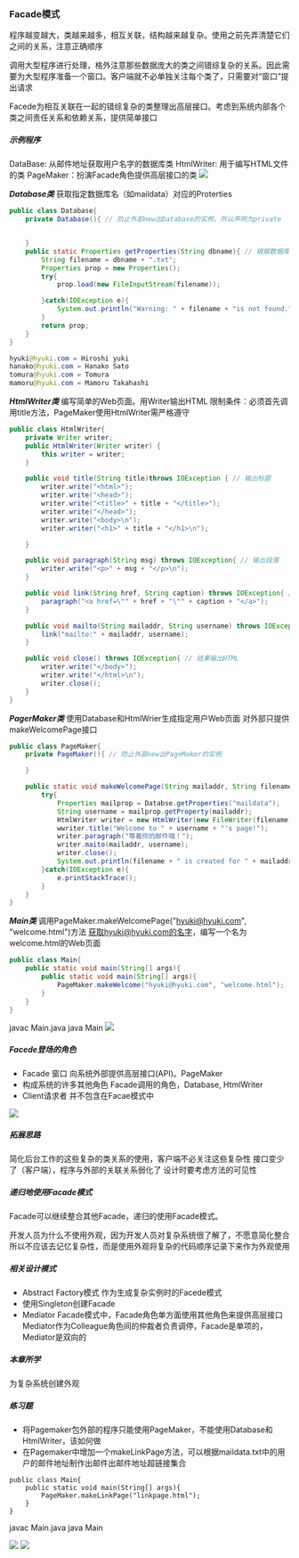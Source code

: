 ### Facade模式
程序越变越大，类越来越多，相互关联，结构越来越复杂。使用之前先弄清楚它们之间的关系，注意正确顺序

调用大型程序进行处理，格外注意那些数据庞大的类之间错综复杂的关系。因此需要为大型程序准备一个窗口。客户端就不必单独关注每个类了，只需要对“窗口”提出请求

Facede为相互关联在一起的错综复杂的类整理出高层接口。考虑到系统内部各个类之间责任关系和依赖关系，提供简单接口


##### 示例程序
DataBase: 从邮件地址获取用户名字的数据库类
HtmlWriter: 用于编写HTML文件的类
PageMaker：扮演Facade角色提供高层接口的类
<img src="p2.png">

***Database类***
获取指定数据库名（如maildata）对应的Proterties

```java
public class Database{
    private Database(){ // 防止外部new出Database的实例，所以声明为private


    }
    public static Properties getProperties(String dbname){ // 根据数据库名获取Properties
        String filename = dbname + ".txt";
        Properties prop = new Properties();
        try{
            prop.load(new FileInputStream(filename));

        }catch(IOException e){
            System.out.println("Warning: " + filename + "is not found.");
        }
        return prop;
    }
}

hyuki@hyuki.com = Hiroshi yuki
hanako@hyuki.com = Hanako Sato
tomura@hyuki.com = Tomura
mamoru@hyuki.com = Mamoru Takahashi
```

***HtmlWriter类***
编写简单的Web页面。用Writer输出HTML
限制条件：必须首先调用title方法，PageMaker使用HtmlWriter需严格遵守

```java
public class HtmlWriter{
    private Writer writer;
    public HtmlWriter(Writer writer) {
        this.writer = writer;
    }

    public void title(String title)throws IOException { // 输出标题
        writer.write("<html>");
        writer.write("<head>");
        writer.write("<title>" + title + "</title>");
        writer.write("</head>");
        writer.write("<body>\n");
        writer.writer("<h1>" + title + "</h1>\n");

    }

    public void paragraph(String msg) throws IOException{ // 输出段落
        writer.write("<p>" + msg + "</p>\n");
    }

    public void link(String href, String caption) throws IOException{ // 输出超链接
        paragraph("<a href=\"" + href + "\"" + caption + "</a>");
    }

    public void mailto(String mailaddr, String username) throws IOException { // 输出地址
        link("mailto:" + mailaddr, username);
    }

    public void close() throws IOException{ // 结果输出HTML
        writer.write("</body>");
        writer.write("</html>\n");
        writer.close();
    }
}
```

***PagerMaker类***
使用Database和HtmlWrier生成指定用户Web页面
对外部只提供makeWelcomePage接口

```java
public class PageMaker{
    private PageMaker(){ // 防止外部new出PageMaker的实例

    }

    public static void makeWelcomePage(String mailaddr, String filename){ // 根据指定的邮件地址和文件名生成相应的Web页面
        try{
            Properties mailprop = Databse.getProperties("maildata");
            String username = mailprop.getProperty(mailaddr);
            HtmlWriter writer = new HtmlWriter(new FileWriter(filename));
            wwriter.title("Welcome to " + username + "'s page!");
            writer.paragraph("等着你的邮件哦！");
            writer.maito(mailaddr, username);
            writer.close();
            System.out.println(filename + " is created for " + mailaddr + " (" + username + ")");
        }catch(IOException e){
            e.printStackTrace();
        }
    }
}
```

***Main类***
调用PageMaker.makeWelcomePage("hyuki@hyuki.com", "welcome.html")方法
获取hyuki@hyuki.com的名字，编写一个名为welcome.html的Web页面

```java
public class Main{
    public static void main(String[] args){
        public static void main(String[] args){
            PageMaker.makeWelcome("hyuki@hyuki.com", "welcome.html");
        }
    }
}
```
javac Main.java
java Main
<img src="p6.png">

##### Facede登场的角色
+ Facade 窗口
向系统外部提供高层接口(API)。PageMaker
+ 构成系统的许多其他角色
Facade调用的角色，Database, HtmlWriter
+ Client请求者
并不包含在Facae模式中
<img src="p7.png">

##### 拓展思路
简化后台工作的这些复杂的类关系的使用，客户端不必关注这些复杂性
接口变少了（客户端），程序与外部的关联关系弱化了
设计时要考虑方法的可见性

##### 递归地使用Facade模式
Facade可以继续整合其他Facade，递归的使用Facade模式。

开发人员为什么不使用外观，因为开发人员对复杂系统很了解了，不愿意简化整合
所以不应该去记忆复杂性，而是使用外观将复杂的代码顺序记录下来作为外观使用

##### 相关设计模式

+ Abstract Factory模式
作为生成复杂实例时的Facede模式
+ 使用Singleton创建Facade
+ Mediator
Facade模式中，Facade角色单方面使用其他角色来提供高层接口
Mediator作为Colleague角色间的仲裁者负责调停，Facade是单项的，Mediator是双向的

##### 本章所学
为复杂系统创建外观

##### 练习题
+ 将Pagemaker包外部的程序只能使用PageMaker，不能使用Database和HtmlWriter，该如何做
+ 在Pagemaker中增加一个makeLinkPage方法，可以根据maildata.txt中的用户的邮件地址制作出邮件出邮件地址超链接集合
```
public class Main{
    public static void main(String[] args){
        PageMaker.makeLinkPage("linkpage.html");
    }
}
```

javac Main.java
java Main

<img src="p8.png">
<img src="p9.png">